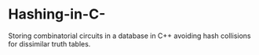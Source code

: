 # Hashing-in-C-
Storing combinatorial circuits in a database in C++ avoiding hash collisions for dissimilar truth tables.
